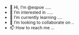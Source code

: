 - 👋 Hi, I’m @espoe .....
- 👀 I’m interested in .....
- 🌱 I’m currently learning ....
- 💞️ I’m looking to collaborate on ..
- 📫 How to reach me ...

<!---
espoe/espoe is a ✨ special ✨ repository because its `README.md` (this file) appears on your GitHub profile.
You can click the Preview link to take a look at your changes.
--->
